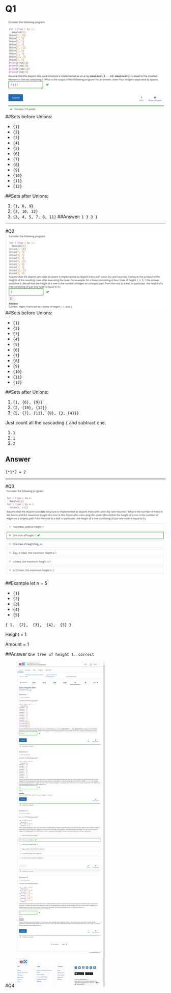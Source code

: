 # Q1
![Image](../images/02q/q1.png)
##Sets before Unions:
- `{1}`
- `{2}`
- `{3}`
- `{4}`
- `{5}`
- `{6}`
- `{7}`
- `{8}`
- `{9}`
- `{10}`
- `{11}`
- `{12}`

##Sets after Unions:
1. `{1, 6, 9}`
2. `{2, 10, 12}`
3. `{3, 4, 5, 7, 8, 11}`
##Answer:
`1 3 3 1`

-------------

#Q2
![Image](../images/02q/q2.png)
##Sets before Unions:
- `{1}`
- `{2}`
- `{3}`
- `{4}`
- `{5}`
- `{6}`
- `{7}`
- `{8}`
- `{9}`
- `{10}`
- `{11}`
- `{12}`


##Sets after Unions:
1. `{1, {6}, {9}}`
2. `{2, {10}, {12}}`
3. `{5, {7}, {11}, {8}, {3, {4}}}`

Just count all the cascading `{` and subtract one.
1. `1`
2. `1`
3. `2`

## Answer
`1*1*2 = 2`

-----------------------
#Q3
![Image](../images/02q/q3.png)
##Example 
let n = 5
- `{1}`
- `{2}`
- `{3}`
- `{4}`
- `{5}`

`
{
	1, 
	{2}, 
	{3}, 
	{4}, 
	{5}
}
`

Height = 1

Amount = 1

##Answer
`One tree of height 1. correct`

#Q4
![Image](../images/02q/q4.png)